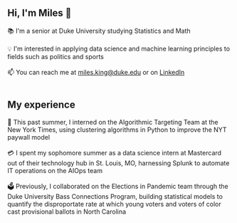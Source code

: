 ## Hi, I'm Miles 👋

📚 I'm a senior at Duke University studying Statistics and Math
<br><br>
💡 I'm interested in applying data science and machine learning principles to fields such as politics and sports
<br><br>
📫 You can reach me at miles.king@duke.edu or on <a href="https://www.linkedin.com/in/milesfking" target="_blank">LinkedIn</a>
<br><br>

## My experience
📰 This past summer, I interned on the Algorithmic Targeting Team at the New York Times, using clustering algorithms in Python to improve the NYT paywall model
<br><br>
💳 I spent my sophomore summer as a data science intern at Mastercard out of their technology hub in St. Louis, MO, harnessing Splunk to automate IT operations on the AIOps team
<br><br>
🗳 Previously, I collaborated on the Elections in Pandemic team through the Duke University Bass Connections Program, building statistical models to quantify the disproportate rate at which young voters and voters of color cast provisional ballots in North Carolina
<br><br>
